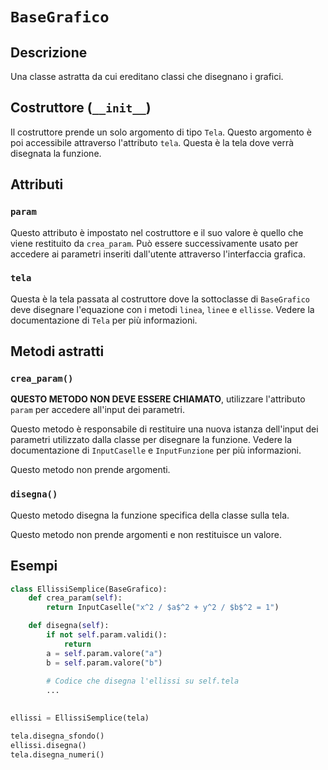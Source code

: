 # `BaseGrafico`

## Descrizione

Una classe astratta da cui ereditano classi che disegnano i grafici.

## Costruttore (`__init__`)

Il costruttore prende un solo argomento di tipo `Tela`. Questo argomento è poi
accessibile attraverso l'attributo `tela`. Questa è la tela dove verrà disegnata
la funzione.

## Attributi

### `param`

Questo attributo è impostato nel costruttore e il suo valore è quello che viene
restituito da `crea_param`. Può essere successivamente usato per accedere ai
parametri inseriti dall'utente attraverso l'interfaccia grafica.

### `tela`

Questa è la tela passata al costruttore dove la sottoclasse di `BaseGrafico`
deve disegnare l'equazione con i metodi `linea`, `linee` e `ellisse`. Vedere
la documentazione di `Tela` per più informazioni.

## Metodi astratti

### `crea_param()`

**QUESTO METODO NON DEVE ESSERE CHIAMATO**, utilizzare l'attributo `param` per
accedere all'input dei parametri.

Questo metodo è responsabile di restituire una nuova istanza dell'input dei
parametri utilizzato dalla classe per disegnare la funzione. Vedere la
documentazione di `InputCaselle` e `InputFunzione` per più informazioni.

Questo metodo non prende argomenti.

### `disegna()`

Questo metodo disegna la funzione specifica della classe sulla tela.

Questo metodo non prende argomenti e non restituisce un valore.

## Esempi

```python
class EllissiSemplice(BaseGrafico):
    def crea_param(self):
        return InputCaselle("x^2 / $a$^2 + y^2 / $b$^2 = 1")

    def disegna(self):
        if not self.param.validi():
            return
        a = self.param.valore("a")
        b = self.param.valore("b")
        
        # Codice che disegna l'ellissi su self.tela
        ...

    
ellissi = EllissiSemplice(tela)

tela.disegna_sfondo()
ellissi.disegna()
tela.disegna_numeri()
```
